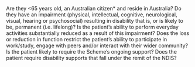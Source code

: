 Are they <65 years old, an Australian citizen* and reside in Australia?
Do they have an impairment (physical, intellectual, cognitive, neurological, visual, hearing or psychosocial) resulting in disability that is, or is likely to be, permanent (i.e. lifelong)?
Is the patient’s ability to perform everyday activities substantially reduced as a result of this impairment?
Does the loss or reduction in function restrict the patient’s ability to participate in work/study, engage with peers and/or interact with their wider community?
Is the patient likely to require the Scheme’s ongoing support?
Does the patient require disability supports that fall under the remit of the NDIS?
